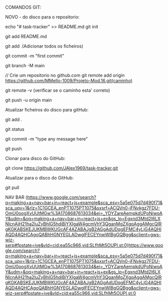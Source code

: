 COMANDOS GIT:

NOVO - do disco para o repositorio:

echo "# task-tracker" >> README.md
git init

git add README.md

git add .(Adicionar todos os ficheiros)

git commit -m "first commit"

git branch -M main

// Crie um repositorio no github.com
git remote add origin https://github.com/MMello-1009/Projeto-Mod.16.git(caminho)

git remote -v (verificar se o caminho esta' correto)

git push -u origin main

Atualizar ficheiros do disco para gitHub:

git add .

git status

git commit -m "type any message here"

git push

Clonar para disco do GitHub:

git clone https://github.com/JAlex1969/task-tracker.git

Atualizar para o disco do GitHub:

git pull


NAV BAR
(https://www.google.com/search?q=making+a+nav+bar+in+react+js+example&sca_esv=5a5e075d7d490f71&sca_upv=1&rlz=1C1GCEA_enPT1075PT1075&sxsrf=ACQVn0-jFNvkgz7FDU-OmU0oogXvUUtMGw%3A1708687613034&ei=_YDYZareAempkdUPoNiwoAY&udm=&oq=making+a+nav+bar+in+react+js+ex&gs_lp=Egxnd3Mtd2l6LXNlcnAiH21ha2luZyBhIG5hdiBiYXIgaW4gcmVhY3QganMgZXgqAggAMgcQIRgKGKABSKEJUKMBWKUGcAF4AZABAJgB2AGgAdUDqgEFMC4yLjG4AQHIAQD4AQHCAgoQABhHGNYEGLADwgIFECEYnwWIBgGQBgg&sclient=gws-wiz-serp#fpstate=ive&vld=cid:ea55c966,vid:SLfhMt5OUPI,st:0)https://www.google.com/search?q=making+a+nav+bar+in+react+js+example&sca_esv=5a5e075d7d490f71&sca_upv=1&rlz=1C1GCEA_enPT1075PT1075&sxsrf=ACQVn0-jFNvkgz7FDU-OmU0oogXvUUtMGw%3A1708687613034&ei=_YDYZareAempkdUPoNiwoAY&udm=&oq=making+a+nav+bar+in+react+js+ex&gs_lp=Egxnd3Mtd2l6LXNlcnAiH21ha2luZyBhIG5hdiBiYXIgaW4gcmVhY3QganMgZXgqAggAMgcQIRgKGKABSKEJUKMBWKUGcAF4AZABAJgB2AGgAdUDqgEFMC4yLjG4AQHIAQD4AQHCAgoQABhHGNYEGLADwgIFECEYnwWIBgGQBgg&sclient=gws-wiz-serp#fpstate=ive&vld=cid:ea55c966,vid:SLfhMt5OUPI,st:0   
